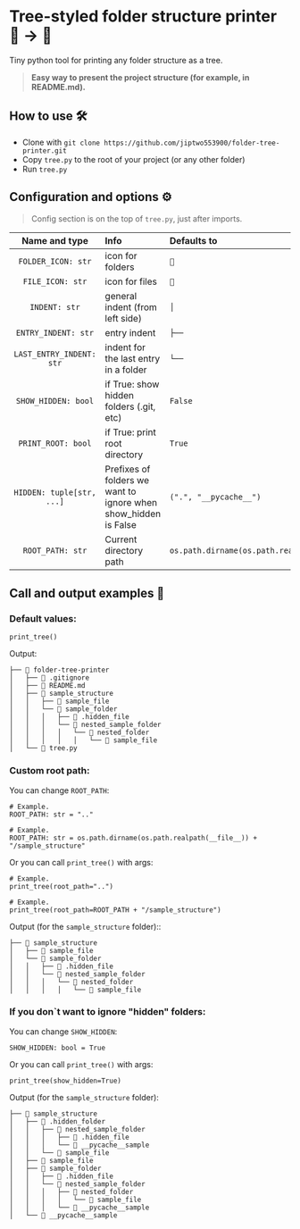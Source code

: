 # Tree-styled folder structure printer 📁 → 🌳

Tiny python tool for printing any folder structure as a tree.

> **Easy way to present the project structure (for example, in README.md).**

## How to use 🛠️

- Clone with `git clone https://github.com/jiptwo553900/folder-tree-printer.git`
- Copy `tree.py` to the root of your project (or any other folder)
- Run `tree.py`

## Configuration and options ⚙️

> Config section is on the top of `tree.py`, just after imports.

|       Name and type       | Info                                                            |                 Defaults to                 |
|:-------------------------:|:----------------------------------------------------------------|:-------------------------------------------|
|    `FOLDER_ICON: str`     | icon for folders                                                |                    `📁`                     |
|     `FILE_ICON: str`      | icon for files                                                  |                    `📄`                     |
|       `INDENT: str`       | general indent (from left side)                                 |                    `│  `                    |
|    `ENTRY_INDENT: str`    | entry indent                                                    |                    `├──`                    |
| `LAST_ENTRY_INDENT: str`  | indent for the last entry in a folder                           |                    `└──`                    |
|    `SHOW_HIDDEN: bool`    | if True: show hidden folders (.git, etc)                        |                   `False`                   |
|    `PRINT_ROOT: bool`     | if True: print root directory                                   |                   `True`                    |
| `HIDDEN: tuple[str, ...]` | Prefixes of folders we want to ignore when show_hidden is False |           `(".", "__pycache__")`            |
|     `ROOT_PATH: str`      | Current directory path                                          | `os.path.dirname(os.path.realpath(__file__))` |

## Call and output examples 📝

### Default values:

```
print_tree()
```
Output:
```
├── 📁 folder-tree-printer
│   ├── 📄 .gitignore
│   ├── 📄 README.md
│   ├── 📁 sample_structure
│   │   ├── 📄 sample_file
│   │   └── 📁 sample_folder
│   │   │   ├── 📄 .hidden_file
│   │   │   └── 📁 nested_sample_folder
│   │   │   │   └── 📁 nested_folder
│   │   │   │   │   └── 📄 sample_file
│   └── 📄 tree.py
```

### Custom root path:

You can change `ROOT_PATH`:
```
# Example.
ROOT_PATH: str = ".."

# Example.
ROOT_PATH: str = os.path.dirname(os.path.realpath(__file__)) + "/sample_structure"
```
Or you can call `print_tree()` with args:  
```
# Example.
print_tree(root_path="..")

# Example.
print_tree(root_path=ROOT_PATH + "/sample_structure")
```
Output (for the `sample_structure` folder)::
```
├── 📁 sample_structure
│   ├── 📄 sample_file
│   └── 📁 sample_folder
│   │   ├── 📄 .hidden_file
│   │   └── 📁 nested_sample_folder
│   │   │   └── 📁 nested_folder
│   │   │   │   └── 📄 sample_file
```

### If you don`t want to ignore "hidden" folders:

You can change `SHOW_HIDDEN`:
```
SHOW_HIDDEN: bool = True
```
Or you can call `print_tree()` with args:  
```
print_tree(show_hidden=True)
```
Output (for the `sample_structure` folder):
```
├── 📁 sample_structure
│   ├── 📁 .hidden_folder
│   │   ├── 📁 nested_sample_folder
│   │   │   ├── 📄 .hidden_file
│   │   │   └── 📁 __pycache__sample
│   │   └── 📄 sample_file
│   ├── 📄 sample_file
│   ├── 📁 sample_folder
│   │   ├── 📄 .hidden_file
│   │   └── 📁 nested_sample_folder
│   │   │   ├── 📁 nested_folder
│   │   │   │   └── 📄 sample_file
│   │   │   └── 📁 __pycache__sample
│   └── 📁 __pycache__sample
```